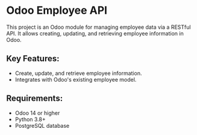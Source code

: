 # Odoo Employee API

This project is an Odoo module for managing employee data via a RESTful API. It allows creating, updating, and retrieving employee information in Odoo.

## Key Features:
- Create, update, and retrieve employee information.
- Integrates with Odoo's existing employee model.

## Requirements:
- Odoo 14 or higher
- Python 3.8+
- PostgreSQL database
